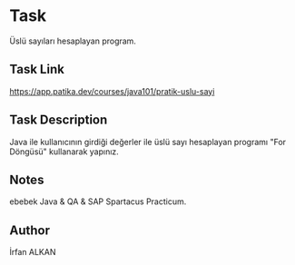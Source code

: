 # Task
Üslü sayıları hesaplayan program.

## Task Link
https://app.patika.dev/courses/java101/pratik-uslu-sayi

## Task Description
Java ile kullanıcının girdiği değerler ile üslü sayı hesaplayan programı "For Döngüsü" kullanarak yapınız.

## Notes
ebebek Java & QA & SAP Spartacus Practicum.

## Author
İrfan ALKAN
